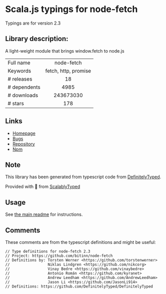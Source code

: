 
# Scala.js typings for node-fetch

Typings are for version 2.3

## Library description:
A light-weight module that brings window.fetch to node.js

|                    |                 |
| ------------------ | :-------------: |
| Full name          | node-fetch |
| Keywords           | fetch, http, promise |
| # releases         | 18 |
| # dependents       | 4985 |
| # downloads        | 243673030 |
| # stars            | 178 |

## Links
- [Homepage](https://github.com/bitinn/node-fetch)
- [Bugs](https://github.com/bitinn/node-fetch/issues)
- [Repository](https://github.com/bitinn/node-fetch)
- [Npm](https://www.npmjs.com/package/node-fetch)
    


## Note
This library has been generated from typescript code from [DefinitelyTyped](https://definitelytyped.org).

Provided with :purple_heart: from [ScalablyTyped](https://github.com/oyvindberg/ScalablyTyped)

## Usage
See [the main readme](../../readme.md) for instructions.

## Comments

These comments are from the typescript definitions and might be useful:
```
// Type definitions for node-fetch 2.3
// Project: https://github.com/bitinn/node-fetch
// Definitions by: Torsten Werner <https://github.com/torstenwerner>
//                 Niklas Lindgren <https://github.com/nikcorg>
//                 Vinay Bedre <https://github.com/vinaybedre>
//                 Antonio Román <https://github.com/kyranet>
//                 Andrew Leedham <https://github.com/AndrewLeedham>
//                 Jason Li <https://github.com/JasonLi914>
// Definitions: https://github.com/DefinitelyTyped/DefinitelyTyped

```

